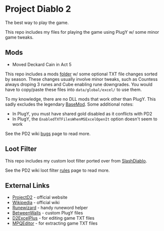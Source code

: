 # Project Diablo 2

The best way to play the game.

This repo includes my files for playing the game using PlugY w/ some minor game tweaks.

## Mods

- Moved Deckard Cain in Act 5

This repo includes a mods [folder](https://github.com/whipowill/pd2-plugy-qol/tree/master/Mods) w/ some optional TXT file changes sorted by season.  These changes usually involve minor tweaks, such as Countess always droping 3 runes and Cube enabling rune downgrades.  You would have to copy/paste these files into ``data/global/excel/`` to use them.

To my knowledge, there are no DLL mods that work other than PlugY.  This sadly excludes the legendary [BaseMod](https://d2mods.info/forum/viewtopic.php?t=65492).  Some additional notes:

- In PlugY, you must have shared gold disabled as it conflicts with PD2
- In PlugY, the ``EnabledTXTFilesWhenMSExcelOpenIt`` option doesn't seem to work

See the PD2 wiki [bugs](https://projectdiablo2.miraheze.org/wiki/Bugs) page to read more.

## Loot Filter

This repo includes my custom loot filter ported over from [SlashDiablo](https://slashdiablo.net/).

See the PD2 wiki loot filter [rules](https://projectdiablo2.miraheze.org/wiki/Item_Filtering) page to read more.

## External Links

- [ProjectD2](https://www.projectdiablo2.com/) - official website
- [Wikipedia](https://projectdiablo2.miraheze.org/wiki) - official wiki
- [Runewizard](https://kvothed2.github.io/pd2-runewizard/) - handy runeword helper
- [BetweenWalls](https://github.com/BetweenWalls/PD2-PlugY) - custom PlugY files
- [D2ExcelPlus](https://github.com/Cjreek/D2ExcelPlus) - for editing game TXT files
- [MPQEditor](http://www.zezula.net/en/mpq/download.html) - for extracting game TXT files